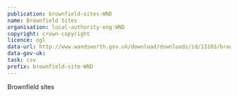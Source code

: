 ```yaml
---
publication: brownfield-sites-WND
name: Brownfield Sites
organisation: local-authority-eng:WND
copyright: crown-copyright
licence: ogl
data-url: http://www.wandsworth.gov.uk/download/downloads/id/13103/brownfield_land_register_csv.csv
data-gov-uk: 
task: csv
prefix: brownfield-site-WND
---
```


Brownfield sites

